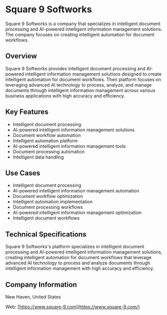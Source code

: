 # Square 9 Softworks

Square 9 Softworks is a company that specializes in intelligent document processing and AI-powered intelligent information management solutions. The company focuses on creating intelligent automation for document workflows.

## Overview

Square 9 Softworks provides intelligent document processing and AI-powered intelligent information management solutions designed to create intelligent automation for document workflows. Their platform focuses on leveraging advanced AI technology to process, analyze, and manage documents through intelligent information management across various business applications with high accuracy and efficiency.

## Key Features

- Intelligent document processing
- AI-powered intelligent information management solutions
- Document workflow automation
- Intelligent automation platform
- AI-powered intelligent information management tools
- Document processing automation
- Intelligent data handling

## Use Cases

- Intelligent document processing
- AI-powered intelligent information management automation
- Document workflow optimization
- Intelligent automation implementation
- Document processing workflows
- AI-powered intelligent information management optimization
- Intelligent document workflows

## Technical Specifications

Square 9 Softworks's platform specializes in intelligent document processing and AI-powered intelligent information management solutions, creating intelligent automation for document workflows that leverage advanced AI technology to process and analyze documents through intelligent information management with high accuracy and efficiency.

## Company Information

New Haven, United States

Web: [https://www.square-9.com](https://www.square-9.com/) 